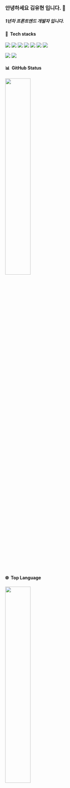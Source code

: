 <h3>안녕하세요 김유현 입니다. 👋</h3>
<h5>1년차 프론트엔드 개발자 입니다.</h5>
<h4>🧰&nbsp&nbspTech stacks</h4>
<p>
<p>
  <img src="https://img.shields.io/badge/JavaScript-F7DF1E?style=for-the-badge&logo=javascript&logoColor=black">
  <img src="https://img.shields.io/badge/HTML5-E34F26?style=for-the-badge&logo=html5&logoColor=white">
  <img src="https://img.shields.io/badge/CSS3-1572B6?style=for-the-badge&logo=css3&logoColor=white">
  <img src="https://img.shields.io/badge/React-20232A?style=for-the-badge&logo=react&logoColor=61DAFB">
  <img src="https://img.shields.io/badge/Tailwind_CSS-38B2AC?style=for-the-badge&logo=tailwind-css&logoColor=white">
  <img src="https://img.shields.io/badge/React_Query-000000?style=for-the-badge&logo=react-query&logoColor=white">
  <img src="https://img.shields.io/badge/Recoil-4630EB?style=for-the-badge&logo=recoil&logoColor=white">
</p>

</p>
<p>
  <img src="https://img.shields.io/badge/GitHub-100000?style=for-the-badge&logo=github&logoColor=white">
  <img src="https://img.shields.io/badge/Slack-4A154B?style=for-the-badge&logo=slack&logoColor=white">
</p>

<div>
  <h4>📊&nbsp&nbspGitHub Status</h4>
 <img style="height: auto; width: 40%; class="img" src="https://github-readme-stats.vercel.app/api?username=SeanKim05&show_true&theme=dark" />
</div>
<div>
  <h4>🌐&nbsp&nbspTop Language</h4>
 <img style="height: auto; width: 40%; class="img" src="https://github-readme-stats.vercel.app/api/top-langs/?username=SeanKim05&true&theme=dark" />
</div>
